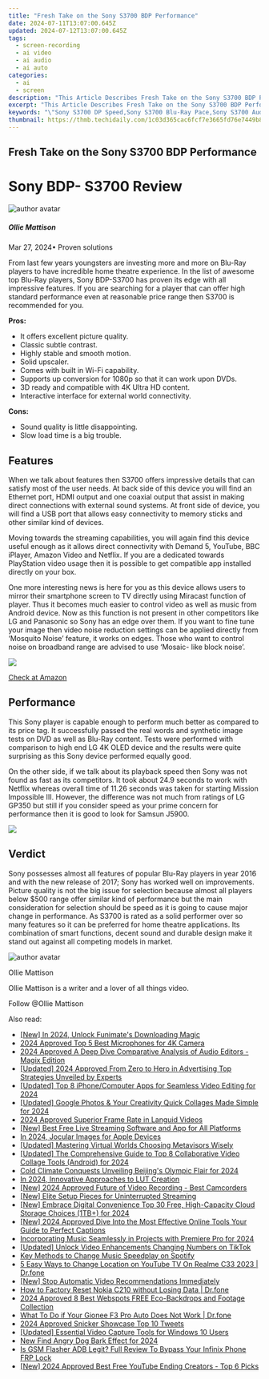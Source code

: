 ```yaml
---
title: "Fresh Take on the Sony S3700 BDP Performance"
date: 2024-07-11T13:07:00.645Z
updated: 2024-07-12T13:07:00.645Z
tags: 
  - screen-recording
  - ai video
  - ai audio
  - ai auto
categories: 
  - ai
  - screen
description: "This Article Describes Fresh Take on the Sony S3700 BDP Performance"
excerpt: "This Article Describes Fresh Take on the Sony S3700 BDP Performance"
keywords: "\"Sony S3700 DP Speed,Sony S3700 Blu-Ray Pace,Sony S3700 Audio Quality,Sony S3700 Picture Performance,Sony BDP S3700 Review,S3700 Video Output Analysis,Sonic Sound From S3700\""
thumbnail: https://thmb.techidaily.com/1c03d365cac6fcf7e3665fd76e7449b8b7d6ebbb04e310ccec37ca23ea922ee4.jpg
---
```


## Fresh Take on the Sony S3700 BDP Performance

# Sony BDP- S3700 Review

![author avatar](https://images.wondershare.com/filmora/article-images/ollie-mattison.jpg)

##### Ollie Mattison

 Mar 27, 2024• Proven solutions

 From last few years youngsters are investing more and more on Blu-Ray players to have incredible home theatre experience. In the list of awesome top Blu-Ray players, Sony BDP-S3700 has proven its edge with all impressive features. If you are searching for a player that can offer high standard performance even at reasonable price range then S3700 is recommended for you.

**Pros:**

* It offers excellent picture quality.
* Classic subtle contrast.
* Highly stable and smooth motion.
* Solid upscaler.
* Comes with built in Wi-Fi capability.
* Supports up conversion for 1080p so that it can work upon DVDs.
* 3D ready and compatible with 4K Ultra HD content.
* Interactive interface for external world connectivity.

**Cons:**

* Sound quality is little disappointing.
* Slow load time is a big trouble.

## Features

 When we talk about features then S3700 offers impressive details that can satisfy most of the user needs. At back side of this device you will find an Ethernet port, HDMI output and one coaxial output that assist in making direct connections with external sound systems. At front side of device, you will find a USB port that allows easy connectivity to memory sticks and other similar kind of devices.

 Moving towards the streaming capabilities, you will again find this device useful enough as it allows direct connectivity with Demand 5, YouTube, BBC iPlayer, Amazon Video and Netflix. If you are a dedicated towards PlayStation video usage then it is possible to get compatible app installed directly on your box.

 One more interesting news is here for you as this device allows users to mirror their smartphone screen to TV directly using Miracast function of player. Thus it becomes much easier to control video as well as music from Android device. Now as this function is not present in other competitors like LG and Panasonic so Sony has an edge over them. If you want to fine tune your image then video noise reduction settings can be applied directly from ‘Mosquito Noise’ feature, it works on edges. Those who want to control noise on broadband range are advised to use ‘Mosaic- like block noise’.

![](https://images.wondershare.com/filmora/article-images/S3700-2.jpg)

[Check at Amazon](https://www.amazon.com/gp/product/B01AT6B0DK/ref=as%5Fli%5Ftl?ie=UTF8&tag=vs-flora-20&camp=1789&creative=9325&linkCode=as2&creativeASIN=B01AT6B0DK&linkId=a73a1f695757bdd6c4ea04f82e7f620b)

## Performance

 This Sony player is capable enough to perform much better as compared to its price tag. It successfully passed the real words and synthetic image tests on DVD as well as Blu-Ray content. Tests were performed with comparison to high end LG 4K OLED device and the results were quite surprising as this Sony device performed equally good.

 On the other side, if we talk about its playback speed then Sony was not found as fast as its competitors. It took about 24.9 seconds to work with Netflix whereas overall time of 11.26 seconds was taken for starting Mission Impossible III. However, the difference was not much from ratings of LG GP350 but still if you consider speed as your prime concern for performance then it is good to look for Samsun J5900.

![](https://images.wondershare.com/filmora/article-images/S3700-1.jpg)

## Verdict

 Sony possesses almost all features of popular Blu-Ray players in year 2016 and with the new release of 2017; Sony has worked well on improvements. Picture quality is not the big issue for selection because almost all players below $500 range offer similar kind of performance but the main consideration for selection should be speed as it is going to cause major change in performance. As S3700 is rated as a solid performer over so many features so it can be preferred for home theatre applications. Its combination of smart functions, decent sound and durable design make it stand out against all competing models in market.

![author avatar](https://images.wondershare.com/filmora/article-images/ollie-mattison.jpg)

Ollie Mattison

Ollie Mattison is a writer and a lover of all things video.

Follow @Ollie Mattison


<ins class="adsbygoogle"
     style="display:block"
     data-ad-format="autorelaxed"
     data-ad-client="ca-pub-7571918770474297"
     data-ad-slot="1223367746"></ins>



<ins class="adsbygoogle"
     style="display:block"
     data-ad-client="ca-pub-7571918770474297"
     data-ad-slot="8358498916"
     data-ad-format="auto"
     data-full-width-responsive="true"></ins>




<span class="atpl-alsoreadstyle">Also read:</span>
<div><ul>
<li><a href="https://fox-blue.techidaily.com/new-in-2024-unlock-funimates-downloading-magic/"><u>[New] In 2024, Unlock Funimate's Downloading Magic</u></a></li>
<li><a href="https://fox-blue.techidaily.com/2024-approved-top-5-best-microphones-for-4k-camera/"><u>2024 Approved  Top 5 Best Microphones for 4K Camera</u></a></li>
<li><a href="https://fox-blue.techidaily.com/2024-approved-a-deep-dive-comparative-analysis-of-audio-editors-magix-edition/"><u>2024 Approved  A Deep Dive  Comparative Analysis of Audio Editors - Magix Edition</u></a></li>
<li><a href="https://fox-blue.techidaily.com/updated-2024-approved-from-zero-to-hero-in-advertising-top-strategies-unveiled-by-experts/"><u>[Updated] 2024 Approved  From Zero to Hero in Advertising  Top Strategies Unveiled by Experts</u></a></li>
<li><a href="https://fox-blue.techidaily.com/updated-top-8-iphonecomputer-apps-for-seamless-video-editing-for-2024/"><u>[Updated] Top 8 iPhone/Computer Apps for Seamless Video Editing for 2024</u></a></li>
<li><a href="https://fox-blue.techidaily.com/updated-google-photos-and-your-creativity-quick-collages-made-simple-for-2024/"><u>[Updated] Google Photos & Your Creativity  Quick Collages Made Simple for 2024</u></a></li>
<li><a href="https://fox-blue.techidaily.com/2024-approved-superior-frame-rate-in-languid-videos/"><u>2024 Approved  Superior Frame Rate in Languid Videos</u></a></li>
<li><a href="https://fox-blue.techidaily.com/new-best-free-live-streaming-software-and-app-for-all-platforms/"><u>[New] Best Free Live Streaming Software and App for All Platforms</u></a></li>
<li><a href="https://fox-blue.techidaily.com/in-2024-jocular-images-for-apple-devices/"><u>In 2024, Jocular Images for Apple Devices</u></a></li>
<li><a href="https://fox-blue.techidaily.com/updated-mastering-virtual-worlds-choosing-metavisors-wisely/"><u>[Updated] Mastering Virtual Worlds  Choosing Metavisors Wisely</u></a></li>
<li><a href="https://fox-blue.techidaily.com/updated-the-comprehensive-guide-to-top-8-collaborative-video-collage-tools-android-for-2024/"><u>[Updated] The Comprehensive Guide to Top 8 Collaborative Video Collage Tools (Android) for 2024</u></a></li>
<li><a href="https://fox-blue.techidaily.com/cold-climate-conquests-unveiling-beijings-olympic-flair-for-2024/"><u>Cold Climate Conquests  Unveiling Beijing's Olympic Flair for 2024</u></a></li>
<li><a href="https://fox-blue.techidaily.com/in-2024-innovative-approaches-to-lut-creation/"><u>In 2024, Innovative Approaches to LUT Creation</u></a></li>
<li><a href="https://fox-blue.techidaily.com/new-2024-approved-future-of-video-recording-best-camcorders/"><u>[New] 2024 Approved  Future of Video Recording - Best Camcorders</u></a></li>
<li><a href="https://fox-blue.techidaily.com/new-elite-setup-pieces-for-uninterrupted-streaming/"><u>[New] Elite Setup Pieces for Uninterrupted Streaming</u></a></li>
<li><a href="https://fox-blue.techidaily.com/new-embrace-digital-convenience-top-30-free-high-capacity-cloud-storage-choices-1tbplus-for-2024/"><u>[New] Embrace Digital Convenience  Top 30 Free, High-Capacity Cloud Storage Choices (1TB+) for 2024</u></a></li>
<li><a href="https://fox-blue.techidaily.com/new-2024-approved-dive-into-the-most-effective-online-tools-your-guide-to-perfect-captions/"><u>[New] 2024 Approved  Dive Into the Most Effective Online Tools  Your Guide to Perfect Captions</u></a></li>
<li><a href="https://fox-blue.techidaily.com/incorporating-music-seamlessly-in-projects-with-premiere-pro-for-2024/"><u>Incorporating Music Seamlessly in Projects with Premiere Pro for 2024</u></a></li>
<li><a href="https://fox-blue.techidaily.com/updated-unlock-video-enhancements-changing-numbers-on-tiktok/"><u>[Updated] Unlock Video Enhancements  Changing Numbers on TikTok</u></a></li>
<li><a href="https://extra-resources.techidaily.com/key-methods-to-change-music-speedplay-on-spotify/"><u>Key Methods to Change Music Speedplay on Spotify</u></a></li>
<li><a href="https://location-fake.techidaily.com/5-easy-ways-to-change-location-on-youtube-tv-on-realme-c33-2023-drfone-by-drfone-virtual-android/"><u>5 Easy Ways to Change Location on YouTube TV On Realme C33 2023 | Dr.fone</u></a></li>
<li><a href="https://youtube-help.techidaily.com/new-stop-automatic-video-recommendations-immediately/"><u>[New] Stop Automatic Video Recommendations Immediately</u></a></li>
<li><a href="https://techidaily.com/how-to-factory-reset-nokia-c210-without-losing-data-drfone-by-drfone-reset-android-reset-android/"><u>How to Factory Reset Nokia C210 without Losing Data | Dr.fone</u></a></li>
<li><a href="https://youtube-docs.techidaily.com/approved-8-best-webspots-free-eco-backdrops-and-footage-collection/"><u>2024 Approved  8 Best Webspots  FREE Eco-Backdrops and Footage Collection</u></a></li>
<li><a href="https://howto.techidaily.com/what-to-do-if-your-gionee-f3-pro-auto-does-not-work-drfone-by-drfone-fix-android-problems-fix-android-problems/"><u>What To Do if Your Gionee F3 Pro Auto Does Not Work | Dr.fone</u></a></li>
<li><a href="https://twitter-clips.techidaily.com/2024-approved-snicker-showcase-top-10-tweets/"><u>2024 Approved  Snicker Showcase  Top 10 Tweets</u></a></li>
<li><a href="https://visual-screen-recording.techidaily.com/updated-essential-video-capture-tools-for-windows-10-users/"><u>[Updated] Essential Video Capture Tools for Windows 10 Users</u></a></li>
<li><a href="https://sound-tweaking.techidaily.com/new-find-angry-dog-bark-effect-for-2024/"><u>New Find Angry Dog Bark Effect for 2024</u></a></li>
<li><a href="https://bypass-frp.techidaily.com/is-gsm-flasher-adb-legit-full-review-to-bypass-your-infinix-phone-frp-lock-by-drfone-android/"><u>Is GSM Flasher ADB Legit? Full Review To Bypass Your Infinix Phone FRP Lock</u></a></li>
<li><a href="https://facebook-record-videos.techidaily.com/new-2024-approved-best-free-youtube-ending-creators-top-6-picks/"><u>[New] 2024 Approved  Best Free YouTube Ending Creators - Top 6 Picks</u></a></li>
</ul></div>
